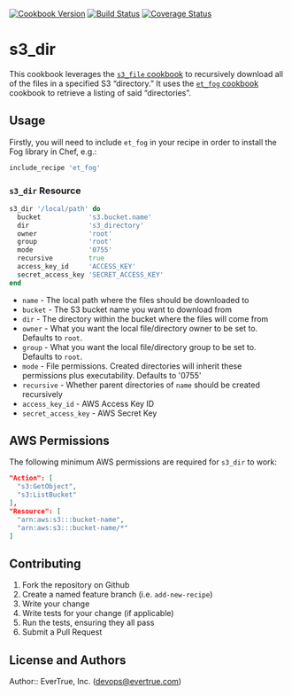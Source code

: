 [![Cookbook Version](https://img.shields.io/cookbook/v/s3_dir.svg?style=flat)](https://supermarket.getchef.com/cookbooks/s3_dir)
[![Build Status](http://img.shields.io/travis/evertrue/s3_dir-cookbook.svg?style=flat)](https://travis-ci.org/evertrue/s3_dir-cookbook)
[![Coverage Status](http://img.shields.io/coveralls/evertrue/s3_dir.svg)](https://coveralls.io/r/evertrue/s3_dir)

# s3_dir

This cookbook leverages the [`s3_file` cookbook](https://supermarket.getchef.com/cookbooks/s3_file) to recursively download all of the files in a specified S3 “directory.” It uses the [`et_fog` cookbook](https://supermarket.getchef.com/cookbooks/et_fog) cookbook to retrieve a listing of said “directories”.

## Usage

Firstly, you will need to include `et_fog` in your recipe in order to install the Fog library in Chef, e.g.:

```ruby
include_recipe 'et_fog'
```

### `s3_dir` Resource

```ruby
s3_dir '/local/path' do
  bucket            's3.bucket.name'
  dir               's3_directory'
  owner             'root'
  group             'root'
  mode              '0755'
  recursive         true
  access_key_id     'ACCESS_KEY'
  secret_access_key 'SECRET_ACCESS_KEY'
end
```

* `name` - The local path where the files should be downloaded to
* `bucket` - The S3 bucket name you want to download from
* `dir` - The directory within the bucket where the files will come from
* `owner` - What you want the local file/directory owner to be set to. Defaults to `root`.
* `group` - What you want the local file/directory group to be set to. Defaults to `root`.
* `mode` - File permissions.  Created directories will inherit these permissions plus executability. Defaults to '0755'
* `recursive` - Whether parent directories of `name` should be created recursively
* `access_key_id` - AWS Access Key ID
* `secret_access_key` - AWS Secret Key

## AWS Permissions

The following minimum AWS permissions are required for `s3_dir` to work:

```json
"Action": [
  "s3:GetObject",
  "s3:ListBucket"
],
"Resource": [
  "arn:aws:s3:::bucket-name",
  "arn:aws:s3:::bucket-name/*"
]
```

## Contributing

1. Fork the repository on Github
2. Create a named feature branch (i.e. `add-new-recipe`)
3. Write your change
4. Write tests for your change (if applicable)
5. Run the tests, ensuring they all pass
6. Submit a Pull Request

## License and Authors

Author:: EverTrue, Inc. (<devops@evertrue.com>)
